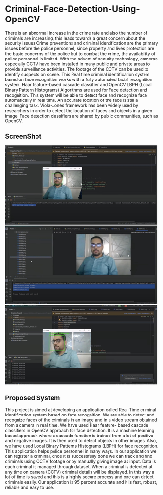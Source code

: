 # Criminal-Face-Detection-Using-OpenCV

There is an abnormal increase in the crime rate and also the number of criminals are increasing, this leads towards a great concern about the security issues.Crime preventions and criminal identification are the primary issues before the police personnel, since property and lives protection are the basic concerns of the police but to combat the crime, the availability of police personnel is limited. With the advent of security technology, cameras especially CCTV have been installed in many public and private areas to provide surveillance activities. The footage of the CCTV can be used to identify suspects on scene. This Real time criminal identification system based on face recognition works with a fully automated facial recognition system. Haar feature-based cascade classifier and OpenCV LBPH (Local Binary Pattern Histograms) Algorithms are used for Face detection and recognition. This system will be able to detect face and recognize face automatically in real time. An accurate location of the face is still a challenging task. Viola-Jones framework has been widely used by researchers in order to detect the location of faces and objects in a given image. Face detection classifiers are shared by public communities, such as OpenCV.

## ScreenShot

<img src="ScreenShot/screenshot11.jpg" width="500" />
<img src="ScreenShot/screenshot12.jpg" width="500" />
<img src="ScreenShot/screenshot13.jpg" width="500" /> 

## Proposed System

This project is aimed at developing an application called Real-Time criminal identification system based on face recognition. We are able to detect and recognize faces of the criminals in an image and in a video stream obtained from a camera in real time. We have used Haar feature- based cascade classifiers in OpenCV approach for face detection. It is a machine learning based approach where a cascade function is trained from a lot of positive and negative images. It is then used to detect objects in other images. Also, we have used Local Binary Patterns Histograms (LBPH) for face recognition. This application helps police personnel in many ways. In our application we can register a criminal, once it is successfully done we can track and find criminals using CCTV footage or by manually giving image as input. Data is each criminal is managed through dataset. When a criminal is detected at any time on camera (CCTV) criminal details will be displayed. In this way a lot of time is saved and this is a highly secure process and one can detect criminals easily. Our application is 95 percent accurate and it is fast, robust, reliable and easy to use.
